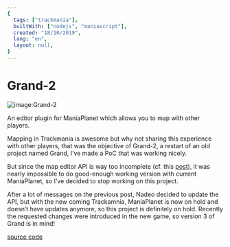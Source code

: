 ```yaml
---
{
  tags: ["trackmania"],
  builtWith: ["nodejs", "maniascript"],
  created: "18/10/2019",
  lang: "en",
  layout: null,
}
---
```


# Grand-2

![image:Grand-2](https://i.imgur.com/7UIMZpm.png)

An editor plugin for ManiaPlanet which allows you to map with other players.

Mapping in Trackmania is awesome but why not sharing this experience with other players, that was the objective of Grand-2, a restart of an old project named Grand, I’ve made a PoC that was working nicely. 

But since the map editor API is way too incomplete (cf. this [post](https://forum.maniaplanet.com/viewtopic.php?f=279&t=46381&p=310337#p310337)), it was nearly impossible to do good-enough working version with current ManiaPlanet, so I’ve decided to stop working on this project.

After a lot of messages on the previous post, Nadeo decided to update the API, but with the new coming Trackamnia, ManiaPlanet is now on hold and doesn’t have updates anymore, so this project is definitely on hold. Recently the requested changes were introduced in the new game, so version 3 of Grand is in mind! 

[source code](https://github.com/LeGmask/Grand-2)
